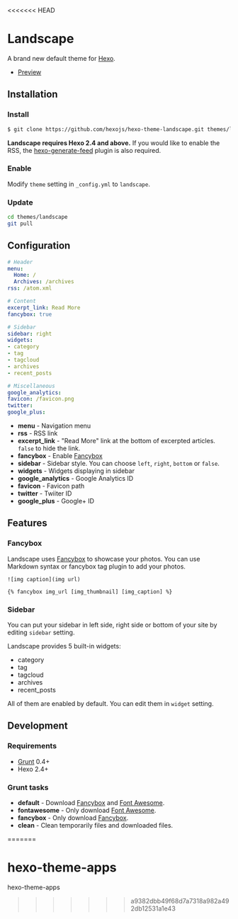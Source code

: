 <<<<<<< HEAD
# Landscape

A brand new default theme for [Hexo].

- [Preview](http://hexo.io/hexo-theme-landscape/)

## Installation

### Install

``` bash
$ git clone https://github.com/hexojs/hexo-theme-landscape.git themes/landscape
```

**Landscape requires Hexo 2.4 and above.** If you would like to enable the RSS, the [hexo-generate-feed] plugin is also required.

### Enable

Modify `theme` setting in `_config.yml` to `landscape`.

### Update

``` bash
cd themes/landscape
git pull
```

## Configuration

``` yml
# Header
menu:
  Home: /
  Archives: /archives
rss: /atom.xml

# Content
excerpt_link: Read More
fancybox: true

# Sidebar
sidebar: right
widgets:
- category
- tag
- tagcloud
- archives
- recent_posts

# Miscellaneous
google_analytics:
favicon: /favicon.png
twitter:
google_plus:
```

- **menu** - Navigation menu
- **rss** - RSS link
- **excerpt_link** - "Read More" link at the bottom of excerpted articles. `false` to hide the link.
- **fancybox** - Enable [Fancybox]
- **sidebar** - Sidebar style. You can choose `left`, `right`, `bottom` or `false`.
- **widgets** - Widgets displaying in sidebar
- **google_analytics** - Google Analytics ID
- **favicon** - Favicon path
- **twitter** - Twiiter ID
- **google_plus** - Google+ ID

## Features

### Fancybox

Landscape uses [Fancybox] to showcase your photos. You can use Markdown syntax or fancybox tag plugin to add your photos.

```
![img caption](img url)

{% fancybox img_url [img_thumbnail] [img_caption] %}
```

### Sidebar

You can put your sidebar in left side, right side or bottom of your site by editing `sidebar` setting.

Landscape provides 5 built-in widgets:

- category
- tag
- tagcloud
- archives
- recent_posts

All of them are enabled by default. You can edit them in `widget` setting.

## Development

### Requirements

- [Grunt] 0.4+
- Hexo 2.4+

### Grunt tasks

- **default** - Download [Fancybox] and [Font Awesome].
- **fontawesome** - Only download [Font Awesome].
- **fancybox** - Only download [Fancybox].
- **clean** - Clean temporarily files and downloaded files.

[Hexo]: https://hexo.io/
[Fancybox]: http://fancyapps.com/fancybox/
[Font Awesome]: http://fontawesome.io/
[Grunt]: http://gruntjs.com/
[hexo-generate-feed]: https://github.com/hexojs/hexo-generator-feed
=======
# hexo-theme-apps
hexo-theme-apps
>>>>>>> a9382dbb49f68d7a7318a982a492db12531a1e43
